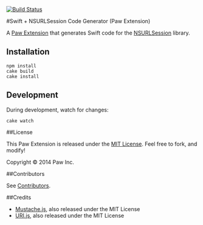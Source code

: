[![Build Status](https://travis-ci.org/luckymarmot/Paw-SwiftNSURLSessionCodeGenerator.svg?branch=master)](https://travis-ci.org/luckymarmot/Paw-SwiftNSURLSessionCodeGenerator)

#Swift + NSURLSession Code Generator (Paw Extension)

A [Paw Extension](http://luckymarmot.com/paw/extensions/) that generates Swift code for the [NSURLSession](https://developer.apple.com/library/ios/documentation/Foundation/Reference/NSURLSession_class/) library.

## Installation

```shell
npm install
cake build
cake install
```

## Development

During development, watch for changes:

```shell
cake watch
```

##License

This Paw Extension is released under the [MIT License](LICENSE). Feel free to fork, and modify!

Copyright © 2014 Paw Inc.

##Contributors

See [Contributors](https://github.com/luckymarmot/Paw-SwiftNSURLSessionCodeGenerator/graphs/contributors).

##Credits

* [Mustache.js](https://github.com/janl/mustache.js/), also released under the MIT License
* [URI.js](http://medialize.github.io/URI.js/), also released under the MIT License
